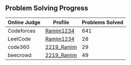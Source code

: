 <!DOCTYPE html>
<html lang="en">
<head>
    <meta charset="UTF-8">
    <meta name="viewport" content="width=device-width, initial-scale=1.0">
</head>
<body>

<h2>Problem Solving Progress</h2>

<table>
    <thead>
        <tr>
            <th>Online Judge</th>
            <th>Profile</th>
            <th>Problems Solved</th>
        </tr>
    </thead>
    <tbody>
        <tr>
            <td>Codeforces</td>
            <td><a href="https://codeforces.com/profile/Ramim1234" target="_blank">Ramim1234</a></td>
            <td>641</td>
        </tr>
        <tr>
            <td>LeetCode</td>
            <td><a href="https://leetcode.com/u/Ramim1234/" target="_blank">Ramim1234</a></td>
            <td>28</td>
        </tr>
        <tr>
            <td>code360</td>
            <td><a href="https://www.naukri.com/code360/profile/c95007aa-67ed-4908-88c9-fd235a726e06" target="_blank">2219_Ramim</a></td>
            <td>29</td>
        </tr>
        <tr>
            <td>beecrowd</td>
            <td><a href="[https://www.naukri.com/code360/profile/c95007aa-67ed-4908-88c9-fd235a726e06](https://judge.beecrowd.com/en/profile/627429)" target="_blank">2219_Ramim</a></td>
            <td>49</td>
        </tr>
    </tbody>
</table>

</body>
</html>
